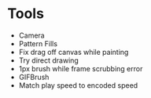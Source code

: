 # Tools
- Camera
- Pattern Fills
- Fix drag off canvas while painting
- Try direct <canvas> drawing
- 1px brush while frame scrubbing error
- GIFBrush
- Match play speed to encoded speed